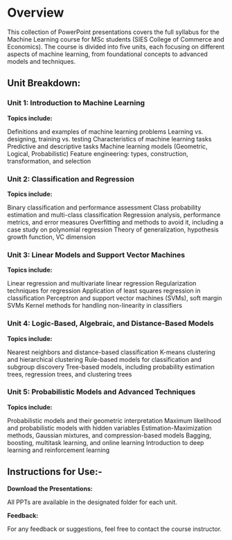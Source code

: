 # Overview

This collection of PowerPoint presentations covers the full syllabus for the Machine Learning course for MSc students (SIES College of Commerce and Economics). The course is divided into five units, each focusing on different aspects of machine learning, from foundational concepts to advanced models and techniques. 

## Unit Breakdown:

### Unit 1: Introduction to Machine Learning

**Topics include:**

Definitions and examples of machine learning problems
Learning vs. designing, training vs. testing
Characteristics of machine learning tasks
Predictive and descriptive tasks
Machine learning models (Geometric, Logical, Probabilistic)
Feature engineering: types, construction, transformation, and selection

### Unit 2: Classification and Regression

**Topics include:**

Binary classification and performance assessment
Class probability estimation and multi-class classification
Regression analysis, performance metrics, and error measures
Overfitting and methods to avoid it, including a case study on polynomial regression
Theory of generalization, hypothesis growth function, VC dimension

### Unit 3: Linear Models and Support Vector Machines

**Topics include:**

Linear regression and multivariate linear regression
Regularization techniques for regression
Application of least squares regression in classification
Perceptron and support vector machines (SVMs), soft margin SVMs
Kernel methods for handling non-linearity in classifiers

### Unit 4: Logic-Based, Algebraic, and Distance-Based Models

**Topics include:**

Nearest neighbors and distance-based classification
K-means clustering and hierarchical clustering
Rule-based models for classification and subgroup discovery
Tree-based models, including probability estimation trees, regression trees, and clustering trees

### Unit 5: Probabilistic Models and Advanced Techniques

**Topics include:**

Probabilistic models and their geometric interpretation
Maximum likelihood and probabilistic models with hidden variables
Estimation-Maximization methods, Gaussian mixtures, and compression-based models
Bagging, boosting, multitask learning, and online learning
Introduction to deep learning and reinforcement learning

## Instructions for Use:-

**Download the Presentations:**

All PPTs are available in the designated folder for each unit.

**Feedback:**

For any feedback or suggestions, feel free to contact the course instructor.
